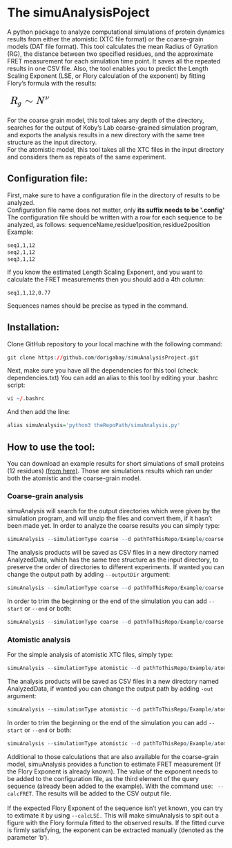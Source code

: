 # The simuAnalysisPoject

A python package to analyze computational simulations of protein dynamics results from either the atomistic (XTC file format) or the coarse-grain models (DAT file format). This tool calculates the mean Radius of Gyration (RG), the distance between two specified residues, and the approximate FRET measurement for each simulation time point. It saves all the repeated results in one CSV file. Also, the tool enables you to predict the Length Scaling Exponent (LSE, or Flory calculation of the exponent) by fitting Flory’s formula with the results: 

<img src="/pics/flory_formula.JPG" width="100">

For the coarse grain model, this tool takes any depth of the directory, searches for the output of Koby’s Lab coarse-grained simulation program, and exports the analysis results in a new directory with the same tree structure as the input directory. \
For the atomistic model, this tool takes all the XTC files in the input directory and considers them as repeats of the same experiment.

## Configuration file:
First, make sure to have a configuration file in the directory of results to be analyzed.\
Configuration file name does not matter, only **its suffix needs to be '.config'**\
The configuration file should be written with a row for each sequence to be analyzed, as follows: sequenceName,residue1position,residue2position\
Example:
~~~
seq1,1,12
seq2,1,12
seq3,1,12
~~~
If you know the estimated Length Scaling Exponent, and you want to calculate the FRET measurements then you should add a 4th column:
~~~
seq1,1,12,0.77
~~~
Sequences names should be precise as typed in the command.


## Installation:

Clone GitHub repository to your local machine with the following command:
``` r
git clone https://github.com/dorigabay/simuAnalysisProject.git
```
Next, make sure you have all the dependencies for this tool (check: dependencies.txt)
You can add an alias to this tool by editing your .bashrc script:
``` r
vi ~/.bashrc
```
And then add the line:
``` r
alias simuAnalysis='python3 theRepoPath/simuAnalysis.py'
```

## How to use the tool:

You can download an example results for short simulations of small proteins (12 residues) [(from here)](https://download-directory.github.io/?url=https%3A%2F%2Fgithub.com%2Fdorigabay%2Fdorigabay.github.io%2Ftree%2Fmain%2FsimuAnalysisProject%2FExample). Those are simulations results which ran under both the atomistic and the coarse-grain model. 

### Coarse-grain analysis
simuAnalysis will search for the output directories which were given by the simulation program, and will unzip the files and convert them, if it hasn’t been made yet.
In order to analyze the coarse results you can simply type:
``` r
simuAnalysis --simulationType coarse --d pathToThisRepo/Example/coarse
```
The analysis products will be saved as CSV files in a new directory named AnalyzedData, which has the same tree structure as the input directory, to preserve the order of directories to different experiments. If wanted you can change the output path by adding ```--outputDir``` argument:
``` r
simuAnalysis --simulationType coarse --d pathToThisRepo/Example/coarse --outputDir newPath
```
In order to trim the beginning or the end of the simulation you can add ```--start``` or ```--end``` or both:
``` r
simuAnalysis --simulationType coarse --d pathToThisRepo/Example/coarse --start nStep --end nStep
```

### Atomistic analysis
For the simple analysis of atomistic XTC files, simply type:
``` r
simuAnalysis --simulationType atomistic --d pathToThisRepo/Example/atomistic/seq1 --seqName seq1
```
The analysis products will be saved as CSV files in a new directory named AnalyzedData, if wanted you can change the output path by adding ```-out``` argument:
``` r
simuAnalysis --simulationType atomistic --d pathToThisRepo/Example/atomistic/seq1 --seqName seq1 --outputDir newPath
```
In order to trim the beginning or the end of the simulation you can add ```--start``` or ```--end``` or both:
``` r
simuAnalysis --simulationType atomistic --d pathToThisRepo/Example/atomistic/seq1 --seqName seq1 --start nStep --end nStep
```
Additional to those calculations that are also available for the coarse-grain model, simuAnalysis provides a function to estimate FRET measurement (If the Flory Exponent is already known). The value of the exponent needs to be added to the configuration file, as the third element of the query sequence (already been added to the example). With the command use: ``` --calcFRET```. The results will be added to the CSV output file.\
\
If the expected Flory Exponent of the sequence isn’t yet known, you can try to extimate it by using ```--calcLSE.``` This will make simuAnalysis to spit out a figure with the Flory formula fitted to the observed results. If the fitted curve is firmly satisfying, the exponent can be extracted manually (denoted as the parameter ‘b’). 
